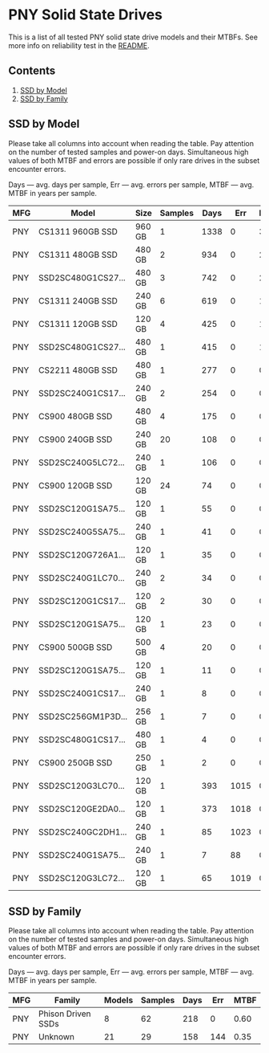 PNY Solid State Drives
======================

This is a list of all tested PNY solid state drive models and their MTBFs. See
more info on reliability test in the [README](https://github.com/linuxhw/SMART).

Contents
--------

1. [ SSD by Model  ](#ssd-by-model)
2. [ SSD by Family ](#ssd-by-family)

SSD by Model
------------

Please take all columns into account when reading the table. Pay attention on the
number of tested samples and power-on days. Simultaneous high values of both MTBF
and errors are possible if only rare drives in the subset encounter errors.

Days   — avg. days per sample,
Err    — avg. errors per sample,
MTBF   — avg. MTBF in years per sample.

| MFG       | Model              | Size   | Samples | Days  | Err   | MTBF   |
|-----------|--------------------|--------|---------|-------|-------|--------|
| PNY       | CS1311 960GB SSD   | 960 GB | 1       | 1338  | 0     | 3.67   |
| PNY       | CS1311 480GB SSD   | 480 GB | 2       | 934   | 0     | 2.56   |
| PNY       | SSD2SC480G1CS27... | 480 GB | 3       | 742   | 0     | 2.03   |
| PNY       | CS1311 240GB SSD   | 240 GB | 6       | 619   | 0     | 1.70   |
| PNY       | CS1311 120GB SSD   | 120 GB | 4       | 425   | 0     | 1.17   |
| PNY       | SSD2SC480G1CS27... | 480 GB | 1       | 415   | 0     | 1.14   |
| PNY       | CS2211 480GB SSD   | 480 GB | 1       | 277   | 0     | 0.76   |
| PNY       | SSD2SC240G1CS17... | 240 GB | 2       | 254   | 0     | 0.70   |
| PNY       | CS900 480GB SSD    | 480 GB | 4       | 175   | 0     | 0.48   |
| PNY       | CS900 240GB SSD    | 240 GB | 20      | 108   | 0     | 0.30   |
| PNY       | SSD2SC240G5LC72... | 240 GB | 1       | 106   | 0     | 0.29   |
| PNY       | CS900 120GB SSD    | 120 GB | 24      | 74    | 0     | 0.20   |
| PNY       | SSD2SC120G1SA75... | 120 GB | 1       | 55    | 0     | 0.15   |
| PNY       | SSD2SC240G5SA75... | 240 GB | 1       | 41    | 0     | 0.11   |
| PNY       | SSD2SC120G726A1... | 120 GB | 1       | 35    | 0     | 0.10   |
| PNY       | SSD2SC240G1LC70... | 240 GB | 2       | 34    | 0     | 0.10   |
| PNY       | SSD2SC120G1CS17... | 120 GB | 2       | 30    | 0     | 0.08   |
| PNY       | SSD2SC120G1SA75... | 120 GB | 1       | 23    | 0     | 0.07   |
| PNY       | CS900 500GB SSD    | 500 GB | 4       | 20    | 0     | 0.06   |
| PNY       | SSD2SC120G1SA75... | 120 GB | 1       | 11    | 0     | 0.03   |
| PNY       | SSD2SC240G1CS17... | 240 GB | 1       | 8     | 0     | 0.02   |
| PNY       | SSD2SC256GM1P3D... | 256 GB | 1       | 7     | 0     | 0.02   |
| PNY       | SSD2SC480G1CS17... | 480 GB | 1       | 4     | 0     | 0.01   |
| PNY       | CS900 250GB SSD    | 250 GB | 1       | 2     | 0     | 0.01   |
| PNY       | SSD2SC120G3LC70... | 120 GB | 1       | 393   | 1015  | 0.00   |
| PNY       | SSD2SC120GE2DA0... | 120 GB | 1       | 373   | 1018  | 0.00   |
| PNY       | SSD2SC240GC2DH1... | 240 GB | 1       | 85    | 1023  | 0.00   |
| PNY       | SSD2SC240G1SA75... | 240 GB | 1       | 7     | 88    | 0.00   |
| PNY       | SSD2SC120G3LC72... | 120 GB | 1       | 65    | 1019  | 0.00   |

SSD by Family
-------------

Please take all columns into account when reading the table. Pay attention on the
number of tested samples and power-on days. Simultaneous high values of both MTBF
and errors are possible if only rare drives in the subset encounter errors.

Days   — avg. days per sample,
Err    — avg. errors per sample,
MTBF   — avg. MTBF in years per sample.

| MFG       | Family                 | Models | Samples | Days  | Err   | MTBF   |
|-----------|------------------------|--------|---------|-------|-------|--------|
| PNY       | Phison Driven SSDs     | 8      | 62      | 218   | 0     | 0.60   |
| PNY       | Unknown                | 21     | 29      | 158   | 144   | 0.35   |

